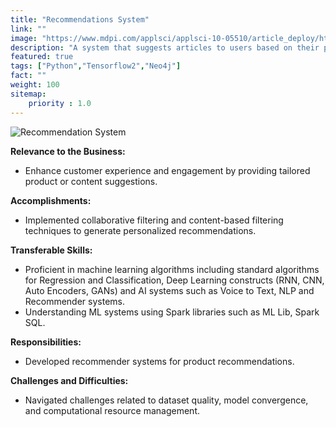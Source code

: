 ```yaml
---
title: "Recommendations System"
link: ""
image: "https://www.mdpi.com/applsci/applsci-10-05510/article_deploy/html/images/applsci-10-05510-g001.png"
description: "A system that suggests articles to users based on their past interactions with the platform using content-based filtering."
featured: true
tags: ["Python","Tensorflow2","Neo4j"]
fact: ""
weight: 100
sitemap: 
    priority : 1.0
---
```


<!-- <img src="https://ars.els-cdn.com/content/image/3-s2.0-B9780128243497000153-f08-34-9780128243497.jpg" alt="MarineGEO circle logo" style="height: 100%; width:100%;"/> -->

![Recommendation System](https://www.mdpi.com/applsci/applsci-10-05510/article_deploy/html/images/applsci-10-05510-g001.png "Recommendation System")

**Relevance to the Business:**
- Enhance customer experience and engagement by providing tailored product or content suggestions.

**Accomplishments:**
- Implemented collaborative filtering and content-based filtering techniques to generate personalized recommendations.

**Transferable Skills:**
- Proficient in machine learning algorithms  including standard algorithms for Regression and Classification, Deep Learning constructs (RNN, CNN, Auto Encoders, GANs) and AI systems such as Voice to Text, NLP and Recommender systems. 
- Understanding ML systems using Spark libraries such as ML Lib, Spark SQL.

**Responsibilities:**
- Developed recommender systems for product recommendations.

**Challenges and Difficulties:**
- Navigated challenges related to dataset quality, model convergence, and computational resource management. 